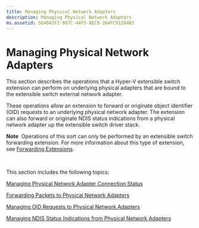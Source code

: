 ```yaml
---
title: Managing Physical Network Adapters
description: Managing Physical Network Adapters
ms.assetid: 564841F2-997C-44F5-8EC9-264FC9128483
---
```


# Managing Physical Network Adapters


This section describes the operations that a Hyper-V extensible switch extension can perform on underlying physical adapters that are bound to the extensible switch external network adapter.

These operations allow an extension to forward or originate object identifier (OID) requests to an underlying physical network adapter. The extension can also forward or originate NDIS status indications from a physical network adapter up the extensible switch driver stack.

**Note**  Operations of this sort can only be performed by an extensible switch forwarding extension. For more information about this type of extension, see [Forwarding Extensions](forwarding-extensions.md).

 

This section includes the following topics:

[Managing Physical Network Adapter Connection Status](forwarding-packets-to-physical-network-adapters.md)

[Forwarding Packets to Physical Network Adapters](forwarding-packets-to-physical-network-adapters.md)

[Managing OID Requests to Physical Network Adapters](managing-oid-requests-to-physical-network-adapters.md)

[Managing NDIS Status Indications from Physical Network Adapters](managing-ndis-status-indications-from-physical-network-adapters.md)

 

 





